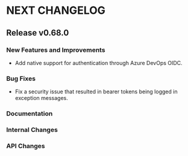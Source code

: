 # NEXT CHANGELOG

## Release v0.68.0

### New Features and Improvements

* Add native support for authentication through Azure DevOps OIDC.

### Bug Fixes
* Fix a security issue that resulted in bearer tokens being logged in exception messages.

### Documentation

### Internal Changes

### API Changes
